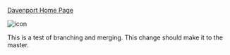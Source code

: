 
[Davenport Home Page](http://objectiveous.github.com/davenport/ "Title")

![icon](http://farm4.static.flickr.com/3322/3236312775_e56b50ef99_o.png "Icon")

This is a test of branching and merging. This change should make it to the master. 